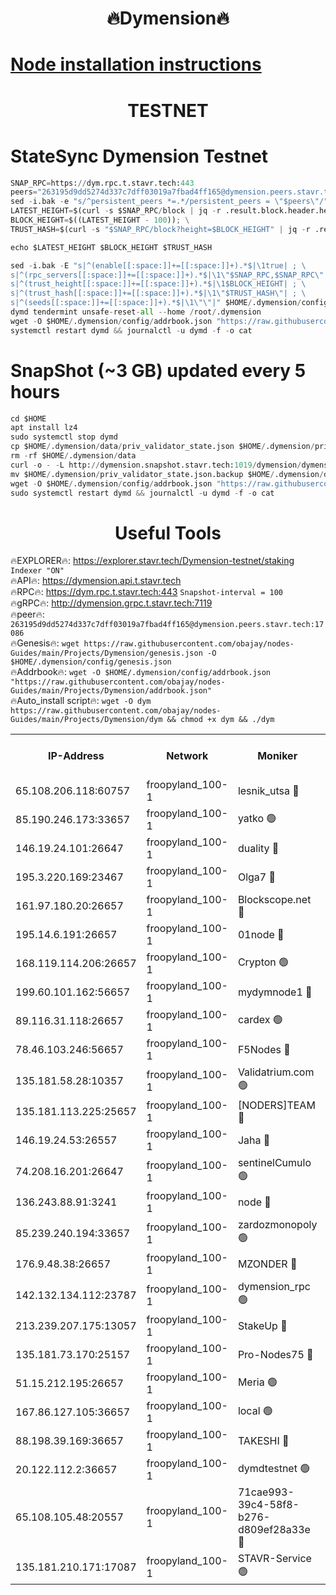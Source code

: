 <h1 align="center"> 🔥Dymension🔥</h1>

[Node installation instructions](https://github.com/obajay/nodes-Guides/tree/main/Projects/Dymension)
=

<h1 align="center"> TESTNET</h1>

# StateSync Dymension Testnet
```python
SNAP_RPC=https://dym.rpc.t.stavr.tech:443
peers="263195d9dd5274d337c7dff03019a7fbad4ff165@dymension.peers.stavr.tech:17086"
sed -i.bak -e "s/^persistent_peers *=.*/persistent_peers = \"$peers\"/" $HOME/.dymension/config/config.toml
LATEST_HEIGHT=$(curl -s $SNAP_RPC/block | jq -r .result.block.header.height); \
BLOCK_HEIGHT=$((LATEST_HEIGHT - 100)); \
TRUST_HASH=$(curl -s "$SNAP_RPC/block?height=$BLOCK_HEIGHT" | jq -r .result.block_id.hash)

echo $LATEST_HEIGHT $BLOCK_HEIGHT $TRUST_HASH

sed -i.bak -E "s|^(enable[[:space:]]+=[[:space:]]+).*$|\1true| ; \
s|^(rpc_servers[[:space:]]+=[[:space:]]+).*$|\1\"$SNAP_RPC,$SNAP_RPC\"| ; \
s|^(trust_height[[:space:]]+=[[:space:]]+).*$|\1$BLOCK_HEIGHT| ; \
s|^(trust_hash[[:space:]]+=[[:space:]]+).*$|\1\"$TRUST_HASH\"| ; \
s|^(seeds[[:space:]]+=[[:space:]]+).*$|\1\"\"|" $HOME/.dymension/config/config.toml
dymd tendermint unsafe-reset-all --home /root/.dymension
wget -O $HOME/.dymension/config/addrbook.json "https://raw.githubusercontent.com/obajay/nodes-Guides/main/Projects/Dymension/addrbook.json"
systemctl restart dymd && journalctl -u dymd -f -o cat

```
# SnapShot (~3 GB) updated every 5 hours
```python
cd $HOME
apt install lz4
sudo systemctl stop dymd
cp $HOME/.dymension/data/priv_validator_state.json $HOME/.dymension/priv_validator_state.json.backup
rm -rf $HOME/.dymension/data
curl -o - -L http://dymension.snapshot.stavr.tech:1019/dymension/dymension-snap.tar.lz4 | lz4 -c -d - | tar -x -C $HOME/.dymension --strip-components 2
mv $HOME/.dymension/priv_validator_state.json.backup $HOME/.dymension/data/priv_validator_state.json
wget -O $HOME/.dymension/config/addrbook.json "https://raw.githubusercontent.com/obajay/nodes-Guides/main/Projects/Dymension/addrbook.json"
sudo systemctl restart dymd && journalctl -u dymd -f -o cat
```

 <h1 align="center"> Useful Tools</h1>

🔥EXPLORER🔥:     https://explorer.stavr.tech/Dymension-testnet/staking        `Indexer "ON"` \
🔥API🔥:          https://dymension.api.t.stavr.tech \
🔥RPC🔥:          https://dym.rpc.t.stavr.tech:443                  `Snapshot-interval = 100` \
🔥gRPC🔥:         http://dymension.grpc.t.stavr.tech:7119 \
🔥peer🔥:         `263195d9dd5274d337c7dff03019a7fbad4ff165@dymension.peers.stavr.tech:17086` \
🔥Genesis🔥:     ```wget https://raw.githubusercontent.com/obajay/nodes-Guides/main/Projects/Dymension/genesis.json -O $HOME/.dymension/config/genesis.json``` \
🔥Addrbook🔥:    ```wget -O $HOME/.dymension/config/addrbook.json "https://raw.githubusercontent.com/obajay/nodes-Guides/main/Projects/Dymension/addrbook.json"``` \
🔥Auto_install script🔥: ```wget -O dym https://raw.githubusercontent.com/obajay/nodes-Guides/main/Projects/Dymension/dym && chmod +x dym && ./dym```


<table><tr><th>IP-Address</th><th>Network</th><th>Moniker</th><th>Latest Block Height</th><th>Earliest Block Height</th><th>Catching Up</th><th>Voting Power</th><th>Scan Time</th></tr><tr><td>65.108.206.118:60757</td><td>froopyland_100-1</td><td>lesnik_utsa 🔴</td><td>1370881</td><td>1</td><td>False</td><td>1</td><td>2023-11-22T10:28:14.796969196UTC</td></tr><tr><td>85.190.246.173:33657</td><td>froopyland_100-1</td><td>yatko 🟢</td><td>1370882</td><td>1</td><td>False</td><td>0</td><td>2023-11-22T10:28:24.459156167UTC</td></tr><tr><td>146.19.24.101:26647</td><td>froopyland_100-1</td><td>duality 🔴</td><td>1370883</td><td>1</td><td>False</td><td>1</td><td>2023-11-22T10:28:29.646580802UTC</td></tr><tr><td>195.3.220.169:23467</td><td>froopyland_100-1</td><td>Olga7 🔴</td><td>1370885</td><td>1</td><td>False</td><td>1</td><td>2023-11-22T10:28:41.990290871UTC</td></tr><tr><td>161.97.180.20:26657</td><td>froopyland_100-1</td><td>Blockscope.net 🔴</td><td>1370886</td><td>1</td><td>False</td><td>1</td><td>2023-11-22T10:28:46.900133672UTC</td></tr><tr><td>195.14.6.191:26657</td><td>froopyland_100-1</td><td>01node 🔴</td><td>1370886</td><td>1</td><td>False</td><td>1</td><td>2023-11-22T10:28:47.328642574UTC</td></tr><tr><td>168.119.114.206:26657</td><td>froopyland_100-1</td><td>Crypton 🟢</td><td>1370886</td><td>1</td><td>False</td><td>0</td><td>2023-11-22T10:28:47.672679524UTC</td></tr><tr><td>199.60.101.162:56657</td><td>froopyland_100-1</td><td>mydymnode1 🔴</td><td>1370881</td><td>106001</td><td>False</td><td>1</td><td>2023-11-22T10:28:15.476866656UTC</td></tr><tr><td>89.116.31.118:26657</td><td>froopyland_100-1</td><td>cardex 🟢</td><td>1370882</td><td>293001</td><td>False</td><td>0</td><td>2023-11-22T10:28:21.994086224UTC</td></tr><tr><td>78.46.103.246:56657</td><td>froopyland_100-1</td><td>F5Nodes 🔴</td><td>1370880</td><td>407001</td><td>False</td><td>1</td><td>2023-11-22T10:28:11.317114729UTC</td></tr><tr><td>135.181.58.28:10357</td><td>froopyland_100-1</td><td>Validatrium.com 🟢</td><td>1370884</td><td>591001</td><td>False</td><td>0</td><td>2023-11-22T10:28:34.066739837UTC</td></tr><tr><td>135.181.113.225:25657</td><td>froopyland_100-1</td><td>[NODERS]TEAM 🔴</td><td>1370884</td><td>737456</td><td>False</td><td>1</td><td>2023-11-22T10:28:34.421629393UTC</td></tr><tr><td>146.19.24.53:26557</td><td>froopyland_100-1</td><td>Jaha 🔴</td><td>1370884</td><td>737456</td><td>False</td><td>1</td><td>2023-11-22T10:28:34.823525681UTC</td></tr><tr><td>74.208.16.201:26647</td><td>froopyland_100-1</td><td>sentinelCumulo 🟢</td><td>1370879</td><td>820001</td><td>False</td><td>0</td><td>2023-11-22T10:28:03.392428403UTC</td></tr><tr><td>136.243.88.91:3241</td><td>froopyland_100-1</td><td>node 🔴</td><td>1370884</td><td>922548</td><td>False</td><td>1</td><td>2023-11-22T10:28:35.134410609UTC</td></tr><tr><td>85.239.240.194:33657</td><td>froopyland_100-1</td><td>zardozmonopoly 🟢</td><td>1370887</td><td>935165</td><td>False</td><td>0</td><td>2023-11-22T10:28:53.614873161UTC</td></tr><tr><td>176.9.48.38:26657</td><td>froopyland_100-1</td><td>MZONDER 🔴</td><td>1370885</td><td>1006001</td><td>False</td><td>1</td><td>2023-11-22T10:28:41.602274973UTC</td></tr><tr><td>142.132.134.112:23787</td><td>froopyland_100-1</td><td>dymension_rpc 🟢</td><td>1370883</td><td>1070883</td><td>False</td><td>0</td><td>2023-11-22T10:28:26.842847157UTC</td></tr><tr><td>213.239.207.175:13057</td><td>froopyland_100-1</td><td>StakeUp 🔴</td><td>1370887</td><td>1150548</td><td>False</td><td>1</td><td>2023-11-22T10:28:50.017638081UTC</td></tr><tr><td>135.181.73.170:25157</td><td>froopyland_100-1</td><td>Pro-Nodes75 🔴</td><td>1370880</td><td>1158907</td><td>False</td><td>1</td><td>2023-11-22T10:28:12.377405809UTC</td></tr><tr><td>51.15.212.195:26657</td><td>froopyland_100-1</td><td>Meria 🟢</td><td>1370878</td><td>1238063</td><td>False</td><td>0</td><td>2023-11-22T10:27:58.446091996UTC</td></tr><tr><td>167.86.127.105:36657</td><td>froopyland_100-1</td><td>local 🟢</td><td>1370886</td><td>1318001</td><td>False</td><td>0</td><td>2023-11-22T10:28:44.403466729UTC</td></tr><tr><td>88.198.39.169:36657</td><td>froopyland_100-1</td><td>TAKESHI 🔴</td><td>1370879</td><td>1330001</td><td>False</td><td>1</td><td>2023-11-22T10:28:03.677341301UTC</td></tr><tr><td>20.122.112.2:36657</td><td>froopyland_100-1</td><td>dymdtestnet 🟢</td><td>1361906</td><td>1339001</td><td>False</td><td>0</td><td>2023-11-22T10:28:06.384487887UTC</td></tr><tr><td>65.108.105.48:20557</td><td>froopyland_100-1</td><td>71cae993-39c4-58f8-b276-d809ef28a33e 🔴</td><td>1370883</td><td>1360001</td><td>False</td><td>1</td><td>2023-11-22T10:28:27.239323085UTC</td></tr><tr><td>135.181.210.171:17087</td><td>froopyland_100-1</td><td>STAVR-Service 🟢</td><td>1370879</td><td>1368573</td><td>False</td><td>0</td><td>2023-11-22T10:28:06.840813726UTC</td></tr></table>